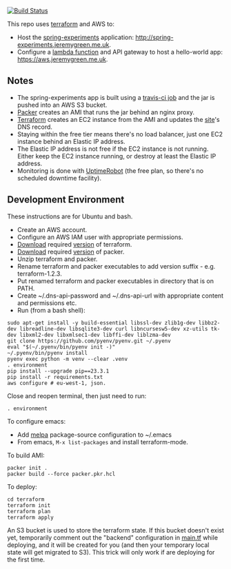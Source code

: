 [![Build Status](https://travis-ci.com/jg210/aws-experiments.svg?branch=master)](https://travis-ci.com/jg210/aws-experiments)

This repo uses [terraform](https://www.terraform.io/) and AWS to:

* Host the [spring-experiments](https://github.com/jg210/spring-experiments) application: http://spring-experiments.jeremygreen.me.uk.
* Configure a [lambda function](resources/lambda/lambda.js) and API gateway to host a hello-world app: https://aws.jeremygreen.me.uk.

## Notes

* The spring-experiments app is built using a [travis-ci job](https://travis-ci.com/jg210/spring-experiments) and the jar is pushed into an AWS S3 bucket.
* [Packer](https://packer.io/) creates an AMI that runs the jar behind an nginx proxy.
* [Terraform](terraform) creates an EC2 instance from the AMI and updates the [site](http://spring-experiments.jeremygreen.me.uk)'s DNS record.
* Staying within the free tier means there's no load balancer, just one EC2 instance behind an Elastic IP address.
* The Elastic IP address is not free if the EC2 instance is not running. Either keep the EC2 instance running, or destroy at least the Elastic IP address.
* Monitoring is done with [UptimeRobot](https://stats.uptimerobot.com/kD80YhnAzD) (the free plan, so there's no scheduled downtime facility).

## Development Environment

These instructions are for Ubuntu and bash.

* Create an AWS account.
* Configure an AWS IAM user with appropriate permissions.
* [Download](https://www.terraform.io/downloads.html) required [version](terraform/main.tf) of terraform.
* [Download](https://www.packer.io/downloads.html) required [version](bin/packer) of packer.
* Unzip terraform and packer.
* Rename terraform and packer executables to add version suffix - e.g. terraform-1.2.3.
* Put renamed terraform and packer executables in directory that is on PATH.
* Create ~/.dns-api-password and ~/.dns-api-url with appropriate content and permissions etc.
* Run (from a bash shell):

```
sudo apt-get install -y build-essential libssl-dev zlib1g-dev libbz2-dev libreadline-dev libsqlite3-dev curl libncursesw5-dev xz-utils tk-dev libxml2-dev libxmlsec1-dev libffi-dev liblzma-dev
git clone https://github.com/pyenv/pyenv.git ~/.pyenv
eval "$(~/.pyenv/bin/pyenv init -)"
~/.pyenv/bin/pyenv install
pyenv exec python -m venv --clear .venv
. environment
pip install --upgrade pip==23.3.1
pip install -r requirements.txt
aws configure # eu-west-1, json.
```

Close and reopen terminal, then just need to run:

```
. environment
```

To configure emacs:

* Add [melpa](https://www.emacswiki.org/emacs/MELPA) package-source configuration to ~/.emacs
* From emacs, `M-x list-packages` and install terraform-mode.

To build AMI:

```
packer init .
packer build --force packer.pkr.hcl
```

To deploy:

```
cd terraform
terraform init
terraform plan
terraform apply
```

An S3 bucket is used to store the terraform state. If this bucket doesn't exist yet, temporarily comment out the "backend" configuration in [main.tf](main.tf) while deploying, and it will be created for you (and then your temporary local state will get migrated to S3). This trick will only work if are deploying for the first time.